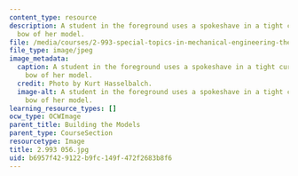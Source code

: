 ```yaml
---
content_type: resource
description: A student in the foreground uses a spokeshave in a tight curve near the
  bow of her model.
file: /media/courses/2-993-special-topics-in-mechanical-engineering-the-art-and-science-of-boat-design-january-iap-2007/b6957f429122b9fc149f472f2683b8f6_2993056.jpg
file_type: image/jpeg
image_metadata:
  caption: A student in the foreground uses a spokeshave in a tight curve near the
    bow of her model.
  credit: Photo by Kurt Hasselbalch.
  image-alt: A student in the foreground uses a spokeshave in a tight curve near the
    bow of her model.
learning_resource_types: []
ocw_type: OCWImage
parent_title: Building the Models
parent_type: CourseSection
resourcetype: Image
title: 2.993 056.jpg
uid: b6957f42-9122-b9fc-149f-472f2683b8f6
---
```

